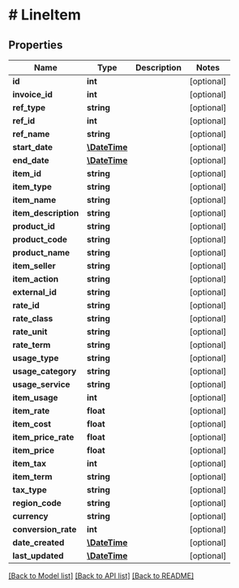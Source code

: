 # # LineItem

## Properties

Name | Type | Description | Notes
------------ | ------------- | ------------- | -------------
**id** | **int** |  | [optional]
**invoice_id** | **int** |  | [optional]
**ref_type** | **string** |  | [optional]
**ref_id** | **int** |  | [optional]
**ref_name** | **string** |  | [optional]
**start_date** | [**\DateTime**](\DateTime.md) |  | [optional]
**end_date** | [**\DateTime**](\DateTime.md) |  | [optional]
**item_id** | **string** |  | [optional]
**item_type** | **string** |  | [optional]
**item_name** | **string** |  | [optional]
**item_description** | **string** |  | [optional]
**product_id** | **string** |  | [optional]
**product_code** | **string** |  | [optional]
**product_name** | **string** |  | [optional]
**item_seller** | **string** |  | [optional]
**item_action** | **string** |  | [optional]
**external_id** | **string** |  | [optional]
**rate_id** | **string** |  | [optional]
**rate_class** | **string** |  | [optional]
**rate_unit** | **string** |  | [optional]
**rate_term** | **string** |  | [optional]
**usage_type** | **string** |  | [optional]
**usage_category** | **string** |  | [optional]
**usage_service** | **string** |  | [optional]
**item_usage** | **int** |  | [optional]
**item_rate** | **float** |  | [optional]
**item_cost** | **float** |  | [optional]
**item_price_rate** | **float** |  | [optional]
**item_price** | **float** |  | [optional]
**item_tax** | **int** |  | [optional]
**item_term** | **string** |  | [optional]
**tax_type** | **string** |  | [optional]
**region_code** | **string** |  | [optional]
**currency** | **string** |  | [optional]
**conversion_rate** | **int** |  | [optional]
**date_created** | [**\DateTime**](\DateTime.md) |  | [optional]
**last_updated** | [**\DateTime**](\DateTime.md) |  | [optional]

[[Back to Model list]](../../README.md#models) [[Back to API list]](../../README.md#endpoints) [[Back to README]](../../README.md)
